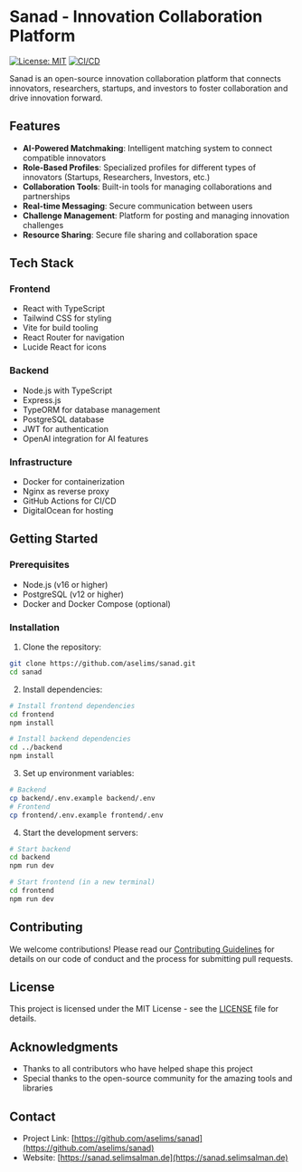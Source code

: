 # Sanad - Innovation Collaboration Platform

[![License: MIT](https://img.shields.io/badge/License-MIT-yellow.svg)](https://opensource.org/licenses/MIT)
[![CI/CD](https://github.com/aselims/sanad/actions/workflows/ci-cd.yml/badge.svg)](https://github.com/aselims/sanad/actions/workflows/ci-cd.yml)

Sanad is an open-source innovation collaboration platform that connects innovators, researchers, startups, and investors to foster collaboration and drive innovation forward.

## Features

- **AI-Powered Matchmaking**: Intelligent matching system to connect compatible innovators
- **Role-Based Profiles**: Specialized profiles for different types of innovators (Startups, Researchers, Investors, etc.)
- **Collaboration Tools**: Built-in tools for managing collaborations and partnerships
- **Real-time Messaging**: Secure communication between users
- **Challenge Management**: Platform for posting and managing innovation challenges
- **Resource Sharing**: Secure file sharing and collaboration space

## Tech Stack

### Frontend
- React with TypeScript
- Tailwind CSS for styling
- Vite for build tooling
- React Router for navigation
- Lucide React for icons

### Backend
- Node.js with TypeScript
- Express.js
- TypeORM for database management
- PostgreSQL database
- JWT for authentication
- OpenAI integration for AI features

### Infrastructure
- Docker for containerization
- Nginx as reverse proxy
- GitHub Actions for CI/CD
- DigitalOcean for hosting

## Getting Started

### Prerequisites
- Node.js (v16 or higher)
- PostgreSQL (v12 or higher)
- Docker and Docker Compose (optional)

### Installation

1. Clone the repository:
```bash
git clone https://github.com/aselims/sanad.git
cd sanad
```

2. Install dependencies:
```bash
# Install frontend dependencies
cd frontend
npm install

# Install backend dependencies
cd ../backend
npm install
```

3. Set up environment variables:
```bash
# Backend
cp backend/.env.example backend/.env
# Frontend
cp frontend/.env.example frontend/.env
```

4. Start the development servers:
```bash
# Start backend
cd backend
npm run dev

# Start frontend (in a new terminal)
cd frontend
npm run dev
```

## Contributing

We welcome contributions! Please read our [Contributing Guidelines](CONTRIBUTING.md) for details on our code of conduct and the process for submitting pull requests.

## License

This project is licensed under the MIT License - see the [LICENSE](LICENSE) file for details.

## Acknowledgments

- Thanks to all contributors who have helped shape this project
- Special thanks to the open-source community for the amazing tools and libraries

## Contact

- Project Link: [https://github.com/aselims/sanad](https://github.com/aselims/sanad)
- Website: [https://sanad.selimsalman.de](https://sanad.selimsalman.de) 